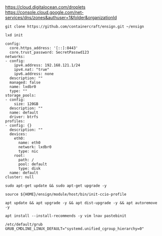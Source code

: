 
https://cloud.digitalocean.com/droplets
https://console.cloud.google.com/net-services/dns/zones&authuser=1&folder&organizationId
```
git clone https://github.com/containercraft/ensign.git ~/ensign
```
```
lxd init
```
```
config:
  core.https_address: '[::]:8443'
  core.trust_password: SecretPasswd123
networks:
- config:
    ipv4.address: 192.168.121.1/24
    ipv4.nat: "true"
    ipv6.address: none
  description: ""
  managed: false
  name: lxdbr0
  type: ""
storage_pools:
- config:
    size: 120GB
  description: ""
  name: default
  driver: btrfs
profiles:
- config: {}
  description: ""
  devices:
    eth0:
      name: eth0
      network: lxdbr0
      type: nic
    root:
      path: /
      pool: default
      type: disk
  name: default
cluster: null
```
```
sudo apt-get update && sudo apt-get upgrade -y
```
```
source ${HOME}/ensign/module/host/bin/init-ccio-profile
```
```
apt update && apt upgrade -y && apt dist-upgrade -y && apt autoremove -y
```
```
apt install --install-recommends -y vim lnav pastebinit
```
```
/etc/default/grub
GRUB_CMDLINE_LINUX_DEFAULT="systemd.unified_cgroup_hierarchy=0"
```

